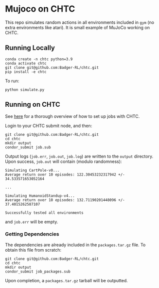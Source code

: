 # Mujoco on CHTC 

This repo simulates random actions in all environments included in `gym` (no extra environments like atari).
It is small example of MuJoCo working on CHTC.

## Running Locally

```commandline
conda create -n chtc python=3.9
conda activate chtc
git clone git@github.com:Badger-RL/chtc.git
pip install -e chtc
```
To run:
```commandline
python simulate.py
```

## Running on CHTC

See [here](https://chtc.cs.wisc.edu/uw-research-computing/python-jobs.html) for a thorough overview of how to set up jobs with CHTC.

Login to your CHTC submit node, and then:
```commandline
git clone git@github.com:Badger-RL/chtc.git
cd chtc
mkdir output
condor_submit job.sub
```
Output logs (`job.err`, `job.out`, `job.log`) are written to the `output` directory. 
Upon success, `job.out` will contain (modulo randomness):

```commandline
Simulating CartPole-v0...
Average return over 10 episodes: 122.30453232317942 +/- 34.533571653052164

...

Simulating HumanoidStandup-v4...
Average return over 10 episodes: 132.71190201448096 +/- 37.4015262587107

Successfully tested all environments
```
and `job.err` will be empty.

### Getting Dependencies

The dependencies are already included in the `packages.tar.gz` file. 
To obtain this file from scratch:
```commandline
git clone git@github.com:Badger-RL/chtc.git
cd chtc
mkdir output
condor_submit job_packages.sub
```
Upon completion, a `packages.tar.gz` tarball will be outputted.
